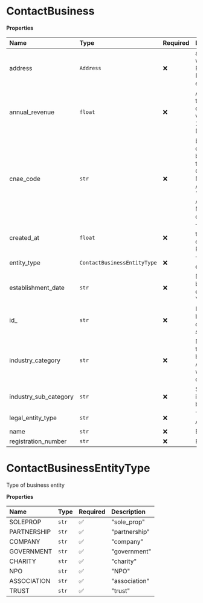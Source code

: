 # ContactBusiness

**Properties**

| Name                  | Type                        | Required | Description                                                                                                                                                       |
| :-------------------- | :-------------------------- | :------- | :---------------------------------------------------------------------------------------------------------------------------------------------------------------- |
| address               | `Address`                   | ❌       | address associated with this specific Rapyd entity Payment/Customer etc...                                                                                        |
| annual_revenue        | `float`                     | ❌       | Annual revenue of the business in US dollars. Maximum value 100000000000000. Decimal.                                                                             |
| cnae_code             | `str`                       | ❌       | Business activity code of the business, according to the ClassificaÃ§Ã£o Nacional de Atividades EconÃ´micas of Brazil. Alphanumeric string. Maximum 7 characters. |
| created_at            | `float`                     | ❌       | Time of creation of the business_details object, in Unix time. Response only.                                                                                     |
| entity_type           | `ContactBusinessEntityType` | ❌       | Type of business entity                                                                                                                                           |
| establishment_date    | `str`                       | ❌       | Date that the business was established. Format YYYY-MM-DD                                                                                                         |
| id\_                  | `str`                       | ❌       | ID of the business*details object. String starting with busi*.                                                                                                    |
| industry_category     | `str`                       | ❌       | Name of the industry that this business belongs to. Required. Alphanumeric string with no special characters.                                                     |
| industry_sub_category | `str`                       | ❌       | Subcategory of the industry that this business belongs to.                                                                                                        |
| legal_entity_type     | `str`                       | ❌       | Type of legal entity. Alphanumeric string.                                                                                                                        |
| name                  | `str`                       | ❌       | Business name.                                                                                                                                                    |
| registration_number   | `str`                       | ❌       | Registration number.                                                                                                                                              |

# ContactBusinessEntityType

Type of business entity

**Properties**

| Name        | Type  | Required | Description   |
| :---------- | :---- | :------- | :------------ |
| SOLEPROP    | `str` | ✅       | "sole_prop"   |
| PARTNERSHIP | `str` | ✅       | "partnership" |
| COMPANY     | `str` | ✅       | "company"     |
| GOVERNMENT  | `str` | ✅       | "government"  |
| CHARITY     | `str` | ✅       | "charity"     |
| NPO         | `str` | ✅       | "NPO"         |
| ASSOCIATION | `str` | ✅       | "association" |
| TRUST       | `str` | ✅       | "trust"       |
